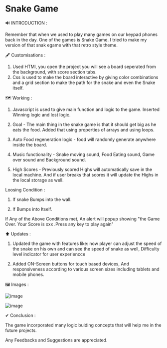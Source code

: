 # Snake Game

🔊 INTRODUCTION :

Remember that when we used to play many games on our keypad phones back in the day. One of the games is Snake Game. I tried to make my version of that snak egame with that retro style theme. 

🖋 Customisations :

1. Used HTMl, you open the project you will see a board seperated from the background, with score section tabs. 
2. Css is used to make the board interactive by giving color combinations and a grid section to make the path for the snake and even the Snake itself.

🗺 Working :

1. Javascript is used to give main function and logic to the game. Inserted Winning logic and lost logic. 

2. Goal - The main thing in the snake game is that it should get big as he eats the food. Added that using properties of arrays and using loops.

3. Auto Food regeneration logic - food will randomly generate anywhere inside the board. 

4. Music functionality - Snake moving sound, Food Eating sound, Game over sound and Background sound. 

5. High Scores - Previously scored Highs will automatically save in the local machine. And if user breaks that scores it will update the Highs in the local storage as well.


Loosing Condition : 

1. If snake Bumps into the wall.

1. If Bumps into Itself. 

If Any of the Above Conditions met, An alert will popup showing "the Game Over. Your Score is xxx .Press any key to play again"

⬆ Updates : 

1. Updated the game with features like: now player can adjust the speed of the snake on his own and can see the speed of snake as well, Difficulty level indicator for user experiencce

2. Added ON-Screen buttons for touch based devices, And responsiveness according to various screen sizes including tablets and mobile phones.


🖼 Images : 

![image](https://user-images.githubusercontent.com/125473833/227923081-750b445d-f921-44b6-9177-4f741a7c58f2.png)

![image](https://user-images.githubusercontent.com/125473833/227923101-f519e9b0-2da7-4c83-8f10-6dcf154063cc.png)


✔ Conclusion :

The game incorporated many logic buiding concepts that will help me in the future projects.

Any Feedbacks and Suggestions are appreciated.

